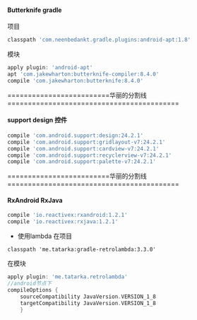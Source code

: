 #### Butterknife gradle
项目
```gradle
classpath 'com.neenbedankt.gradle.plugins:android-apt:1.8'
```
模块
```gradle
apply plugin: 'android-apt'
apt 'com.jakewharton:butterknife-compiler:8.4.0'
compile 'com.jakewharton:butterknife:8.4.0'
```
=========================华丽的分割线==========================================

#### support design 控件
```gradle
compile 'com.android.support:design:24.2.1'
compile 'com.android.support:gridlayout-v7:24.2.1'
compile 'com.android.support:cardview-v7:24.2.1'
compile 'com.android.support:recyclerview-v7:24.2.1'
compile 'com.android.support:palette-v7:24.2.1'
```
=========================华丽的分割线==========================================
#### RxAndroid RxJava
```gradle
compile 'io.reactivex:rxandroid:1.2.1'
compile 'io.reactivex:rxjava:1.2.1'
```

* 使用lambda
在项目
```grdle
classpath 'me.tatarka:gradle-retrolambda:3.3.0'
```
在模块
```gradle
apply plugin: 'me.tatarka.retrolambda'
//android节点下
compileOptions {
    sourceCompatibility JavaVersion.VERSION_1_8
    targetCompatibility JavaVersion.VERSION_1_8
    }
```
